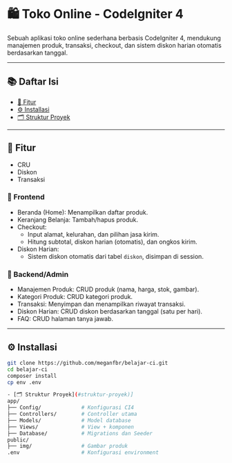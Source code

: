 # 🛍️ Toko Online - CodeIgniter 4

Sebuah aplikasi toko online sederhana berbasis CodeIgniter 4, mendukung manajemen produk, transaksi, checkout, dan sistem diskon harian otomatis berdasarkan tanggal.

---

## 📚 Daftar Isi

- [📌 Fitur](#-fitur)
- [⚙️ Installasi](#️installasi)
- [🗂️ Struktur Proyek](#struktur-proyek)


---

## 📌 Fitur
- CRU
- Diskon
- Transaksi

### 🛒 Frontend
- Beranda (Home): Menampilkan daftar produk.
- Keranjang Belanja: Tambah/hapus produk.
- Checkout:
  - Input alamat, kelurahan, dan pilihan jasa kirim.
  - Hitung subtotal, diskon harian (otomatis), dan ongkos kirim.
- Diskon Harian:
  - Sistem diskon otomatis dari tabel `diskon`, disimpan di session.

### 🔧 Backend/Admin
- Manajemen Produk: CRUD produk (nama, harga, stok, gambar).
- Kategori Produk: CRUD kategori produk.
- Transaksi: Menyimpan dan menampilkan riwayat transaksi.
- Diskon Harian: CRUD diskon berdasarkan tanggal (satu per hari).
- FAQ: CRUD halaman tanya jawab.

---

## ⚙️ Installasi

```bash
git clone https://github.com/meganfbr/belajar-ci.git
cd belajar-ci
composer install
cp env .env

- [🗂️ Struktur Proyek](#struktur-proyek)]
app/
├── Config/             # Konfigurasi CI4
├── Controllers/        # Controller utama
├── Models/             # Model database
├── Views/              # View + komponen
├── Database/           # Migrations dan Seeder
public/
├── img/                # Gambar produk
.env                    # Konfigurasi environment
